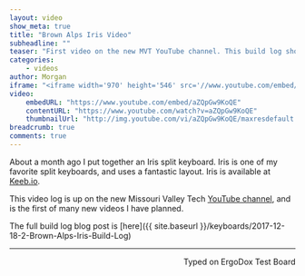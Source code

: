 ```yaml
---
layout: video
show_meta: true
title: "Brown Alps Iris Video"
subheadline: ""
teaser: "First video on the new MVT YouTube channel. This build log shows the assembly of an Iris Split Ergonomic keyboard. Featuring an ortholinear layout, split halves, brown Alps switches and vintage OnePerDesk keycaps."
categories:
    - videos
author: Morgan
iframe: "<iframe width='970' height='546' src='//www.youtube.com/embed/aZQpGw9KoQE' frameborder='0' allowfullscreen></iframe>"
video:
    embedURL: "https://www.youtube.com/embed/aZQpGw9KoQE"
    contentURL: "https://www.youtube.com/watch?v=aZQpGw9KoQE"
    thumbnailUrl: "http://img.youtube.com/vi/aZQpGw9KoQE/maxresdefault.jpg"
breadcrumb: true
comments: true
---
```


About a month ago I put together an Iris split keyboard. Iris is one of my favorite split keyboards, and uses a fantastic layout. Iris is available at [Keeb.io](http://keeb.io).

This video log is up on the new Missouri Valley Tech [YouTube channel](https://www.youtube.com/channel/UCmvObmbEDqM3yamTB7AgBS ), and is the first of many new videos I have planned.

The full build log blog post is [here]({{ site.baseurl }}/keyboards/2017-12-18-2-Brown-Alps-Iris-Build-Log)

---
<p align="right">Typed on ErgoDox Test Board</p>
